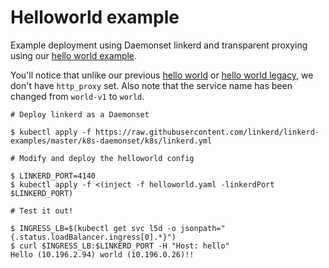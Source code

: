 # Helloworld example

Example deployment using Daemonset linkerd and transparent proxying using our
[hello world example](https://github.com/linkerd/linkerd-examples/tree/master/docker/helloworld).

You'll notice that unlike our previous
[hello world](https://github.com/linkerd/linkerd-examples/blob/master/k8s-daemonset/k8s/hello-world.yml) or
[hello world legacy](https://github.com/linkerd/linkerd-examples/blob/master/k8s-daemonset/k8s/hello-world-legacy.yml),
we don't have `http_proxy` set. Also note that the service name has been changed
from `world-v1` to `world`.

```
# Deploy linkerd as a Daemonset

$ kubectl apply -f https://raw.githubusercontent.com/linkerd/linkerd-examples/master/k8s-daemonset/k8s/linkerd.yml

# Modify and deploy the helloworld config

$ LINKERD_PORT=4140
$ kubectl apply -f <(inject -f helloworld.yaml -linkerdPort $LINKERD_PORT)

# Test it out!

$ INGRESS_LB=$(kubectl get svc l5d -o jsonpath="{.status.loadBalancer.ingress[0].*}")
$ curl $INGRESS_LB:$LINKERD_PORT -H "Host: hello"
Hello (10.196.2.94) world (10.196.0.26)!!
```
